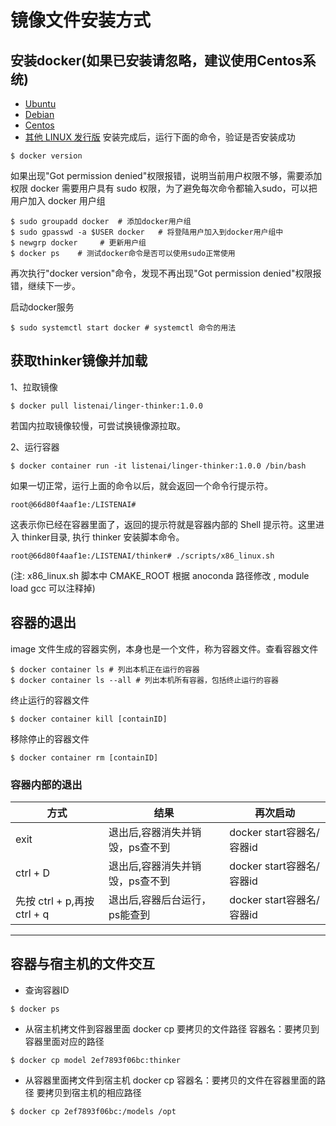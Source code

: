 # 镜像文件安装方式

## 安装docker(如果已安装请忽略，建议使用Centos系统)
* [Ubuntu](https://docs.docker.com/engine/install/ubuntu/)
* [Debian](https://docs.docker.com/engine/install/debian/)
* [Centos](https://docs.docker.com/engine/install/centos/)
* [其他 LINUX 发行版](https://docs.docker.com/engine/install/binaries/)
安装完成后，运行下面的命令，验证是否安装成功
```Shell
$ docker version
```
如果出现"Got permission denied"权限报错，说明当前用户权限不够，需要添加权限
docker 需要用户具有 sudo 权限，为了避免每次命令都输入sudo，可以把用户加入 docker 用户组
```Shell
$ sudo groupadd docker  # 添加docker用户组
$ sudo gpasswd -a $USER docker   # 将登陆用户加入到docker用户组中
$ newgrp docker     # 更新用户组
$ docker ps    # 测试docker命令是否可以使用sudo正常使用
```
再次执行"docker version"命令，发现不再出现"Got permission denied"权限报错，继续下一步。

启动docker服务
```Shell
$ sudo systemctl start docker # systemctl 命令的用法
```

## 获取thinker镜像并加载


1、拉取镜像
```Shell
$ docker pull listenai/linger-thinker:1.0.0
```
若国内拉取镜像较慢，可尝试换镜像源拉取。

2、运行容器
```Shell
$ docker container run -it listenai/linger-thinker:1.0.0 /bin/bash
``` 
如果一切正常，运行上面的命令以后，就会返回一个命令行提示符。
```Shell
root@66d80f4aaf1e:/LISTENAI#
```  
这表示你已经在容器里面了，返回的提示符就是容器内部的 Shell 提示符。这里进入 thinker目录, 执行 thinker 安装脚本命令。
```Shell
root@66d80f4aaf1e:/LISTENAI/thinker# ./scripts/x86_linux.sh
```
(注: x86_linux.sh 脚本中 CMAKE_ROOT 根据 anoconda 路径修改 , module load gcc 可以注释掉)

## 容器的退出
image 文件生成的容器实例，本身也是一个文件，称为容器文件。查看容器文件
```Shell
$ docker container ls # 列出本机正在运行的容器
$ docker container ls --all # 列出本机所有容器，包括终止运行的容器
```
终止运行的容器文件
```Shell
$ docker container kill [containID] 
```
移除停止的容器文件
```Shell
$ docker container rm [containID] 
```
### 容器内部的退出
|  方式  |  结果       |  再次启动  |
| ----   | ----        |----   |
|exit     |退出后,容器消失并销毁，ps查不到|docker start容器名/容器id|
|ctrl + D     |退出后,容器消失并销毁，ps查不到|docker start容器名/容器id|
|先按 ctrl + p,再按 ctrl + q  |退出后,容器后台运行，ps能查到|docker start容器名/容器id|

***

## 容器与宿主机的文件交互
* 查询容器ID
```Shell
$ docker ps 
```
* 从宿主机拷文件到容器里面
docker cp 要拷贝的文件路径 容器名：要拷贝到容器里面对应的路径
```Shell
$ docker cp model 2ef7893f06bc:thinker  
```
* 从容器里面拷文件到宿主机
docker cp 容器名：要拷贝的文件在容器里面的路径       要拷贝到宿主机的相应路径
```Shell
$ docker cp 2ef7893f06bc:/models /opt
```

